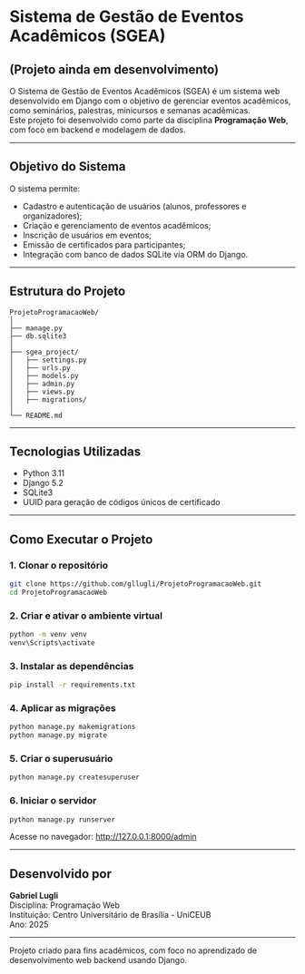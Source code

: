# Sistema de Gestão de Eventos Acadêmicos (SGEA)
## (Projeto ainda em desenvolvimento)

O Sistema de Gestão de Eventos Acadêmicos (SGEA) é um sistema web desenvolvido em Django com o objetivo de gerenciar eventos acadêmicos, como seminários, palestras, minicursos e semanas acadêmicas.  
Este projeto foi desenvolvido como parte da disciplina **Programação Web**, com foco em backend e modelagem de dados.

---

## Objetivo do Sistema

O sistema permite:
- Cadastro e autenticação de usuários (alunos, professores e organizadores);
- Criação e gerenciamento de eventos acadêmicos;
- Inscrição de usuários em eventos;
- Emissão de certificados para participantes;
- Integração com banco de dados SQLite via ORM do Django.

---

## Estrutura do Projeto

```
ProjetoProgramacaoWeb/
│
├── manage.py
├── db.sqlite3
│
├── sgea_project/
│   ├── settings.py
│   ├── urls.py
│   ├── models.py
│   ├── admin.py
│   ├── views.py
│   ├── migrations/
│
└── README.md
```

---

## Tecnologias Utilizadas

- Python 3.11
- Django 5.2
- SQLite3
- UUID para geração de códigos únicos de certificado

---

## Como Executar o Projeto

### 1. Clonar o repositório
```bash
git clone https://github.com/gllugli/ProjetoProgramacaoWeb.git
cd ProjetoProgramacaoWeb
```

### 2. Criar e ativar o ambiente virtual
```bash
python -m venv venv
venv\Scripts\activate
```

### 3. Instalar as dependências
```bash
pip install -r requirements.txt
```

### 4. Aplicar as migrações
```bash
python manage.py makemigrations
python manage.py migrate
```

### 5. Criar o superusuário
```bash
python manage.py createsuperuser
```

### 6. Iniciar o servidor
```bash
python manage.py runserver
```

Acesse no navegador: http://127.0.0.1:8000/admin

---

## Desenvolvido por

**Gabriel Lugli**  
Disciplina: Programação Web  
Instituição: Centro Universitário de Brasília - UniCEUB  
Ano: 2025

---

Projeto criado para fins acadêmicos, com foco no aprendizado de desenvolvimento web backend usando Django.
